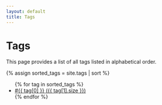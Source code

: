 ```yaml
---
layout: default
title: Tags
---
```


<h1>Tags</h1>

This page provides a list of all tags listed in alphabetical order.

{% assign sorted_tags = site.tags | sort %}

<ul>
{% for tag in sorted_tags %}
  <li><a href='/tags/{{ tag[0] }}'>#{{ tag[0] }} ({{ tag[1].size }})</a></li>
{% endfor %}
</ul>
